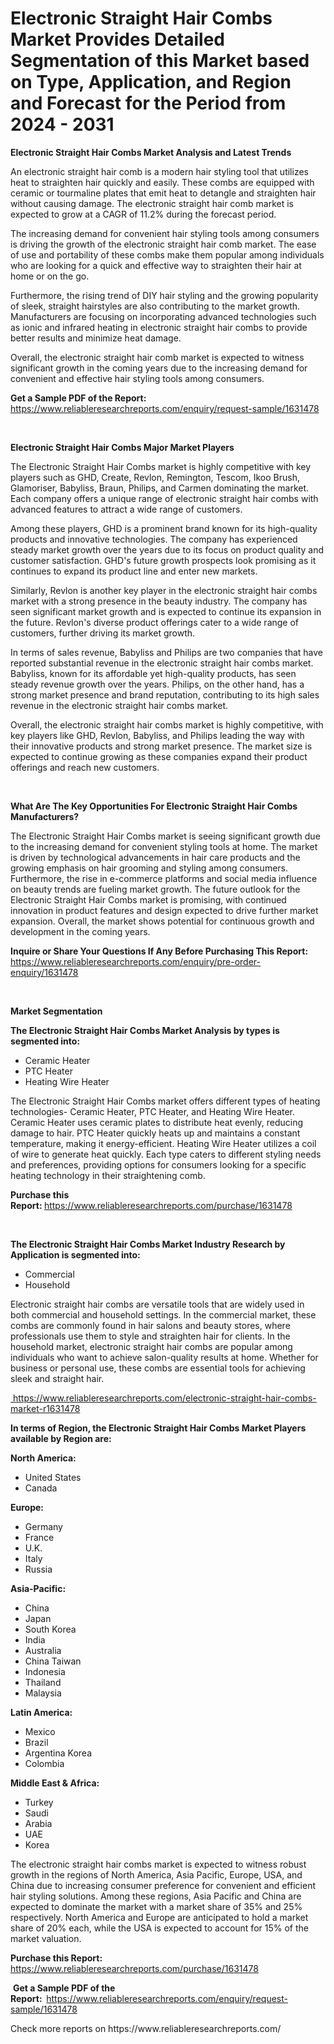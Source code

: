 <p><h1>Electronic Straight Hair Combs Market Provides Detailed Segmentation of this Market based on Type, Application, and Region and Forecast for the Period from 2024 - 2031</h1></p><p><strong>Electronic Straight Hair Combs Market Analysis and Latest Trends</strong></p>
<p><p>An electronic straight hair comb is a modern hair styling tool that utilizes heat to straighten hair quickly and easily. These combs are equipped with ceramic or tourmaline plates that emit heat to detangle and straighten hair without causing damage. The electronic straight hair comb market is expected to grow at a CAGR of 11.2% during the forecast period.</p><p>The increasing demand for convenient hair styling tools among consumers is driving the growth of the electronic straight hair comb market. The ease of use and portability of these combs make them popular among individuals who are looking for a quick and effective way to straighten their hair at home or on the go.</p><p>Furthermore, the rising trend of DIY hair styling and the growing popularity of sleek, straight hairstyles are also contributing to the market growth. Manufacturers are focusing on incorporating advanced technologies such as ionic and infrared heating in electronic straight hair combs to provide better results and minimize heat damage.</p><p>Overall, the electronic straight hair comb market is expected to witness significant growth in the coming years due to the increasing demand for convenient and effective hair styling tools among consumers.</p></p>
<p><strong>Get a Sample PDF of the Report:&nbsp;</strong> <a href="https://www.reliableresearchreports.com/enquiry/request-sample/1631478">https://www.reliableresearchreports.com/enquiry/request-sample/1631478</a></p>
<p>&nbsp;</p>
<p><strong>Electronic Straight Hair Combs Major Market Players</strong></p>
<p><p>The Electronic Straight Hair Combs market is highly competitive with key players such as GHD, Create, Revlon, Remington, Tescom, Ikoo Brush, Glamoriser, Babyliss, Braun, Philips, and Carmen dominating the market. Each company offers a unique range of electronic straight hair combs with advanced features to attract a wide range of customers.</p><p>Among these players, GHD is a prominent brand known for its high-quality products and innovative technologies. The company has experienced steady market growth over the years due to its focus on product quality and customer satisfaction. GHD's future growth prospects look promising as it continues to expand its product line and enter new markets.</p><p>Similarly, Revlon is another key player in the electronic straight hair combs market with a strong presence in the beauty industry. The company has seen significant market growth and is expected to continue its expansion in the future. Revlon's diverse product offerings cater to a wide range of customers, further driving its market growth.</p><p>In terms of sales revenue, Babyliss and Philips are two companies that have reported substantial revenue in the electronic straight hair combs market. Babyliss, known for its affordable yet high-quality products, has seen steady revenue growth over the years. Philips, on the other hand, has a strong market presence and brand reputation, contributing to its high sales revenue in the electronic straight hair combs market.</p><p>Overall, the electronic straight hair combs market is highly competitive, with key players like GHD, Revlon, Babyliss, and Philips leading the way with their innovative products and strong market presence. The market size is expected to continue growing as these companies expand their product offerings and reach new customers.</p></p>
<p>&nbsp;</p>
<p><strong>What Are The Key Opportunities For Electronic Straight Hair Combs Manufacturers?</strong></p>
<p><p>The Electronic Straight Hair Combs market is seeing significant growth due to the increasing demand for convenient styling tools at home. The market is driven by technological advancements in hair care products and the growing emphasis on hair grooming and styling among consumers. Furthermore, the rise in e-commerce platforms and social media influence on beauty trends are fueling market growth. The future outlook for the Electronic Straight Hair Combs market is promising, with continued innovation in product features and design expected to drive further market expansion. Overall, the market shows potential for continuous growth and development in the coming years.</p></p>
<p><strong>Inquire or Share Your Questions If Any Before Purchasing This Report:</strong> <a href="https://www.reliableresearchreports.com/enquiry/pre-order-enquiry/1631478">https://www.reliableresearchreports.com/enquiry/pre-order-enquiry/1631478</a></p>
<p>&nbsp;</p>
<p><strong>Market Segmentation</strong></p>
<p><strong>The Electronic Straight Hair Combs Market Analysis by types is segmented into:</strong></p>
<p><ul><li>Ceramic Heater</li><li>PTC Heater</li><li>Heating Wire Heater</li></ul></p>
<p><p>The Electronic Straight Hair Combs market offers different types of heating technologies- Ceramic Heater, PTC Heater, and Heating Wire Heater. Ceramic Heater uses ceramic plates to distribute heat evenly, reducing damage to hair. PTC Heater quickly heats up and maintains a constant temperature, making it energy-efficient. Heating Wire Heater utilizes a coil of wire to generate heat quickly. Each type caters to different styling needs and preferences, providing options for consumers looking for a specific heating technology in their straightening comb.</p></p>
<p><strong>Purchase this Report:&nbsp;</strong><a href="https://www.reliableresearchreports.com/purchase/1631478">https://www.reliableresearchreports.com/purchase/1631478</a></p>
<p>&nbsp;</p>
<p><strong>The Electronic Straight Hair Combs Market Industry Research by Application is segmented into:</strong></p>
<p><ul><li>Commercial</li><li>Household</li></ul></p>
<p><p>Electronic straight hair combs are versatile tools that are widely used in both commercial and household settings. In the commercial market, these combs are commonly found in hair salons and beauty stores, where professionals use them to style and straighten hair for clients. In the household market, electronic straight hair combs are popular among individuals who want to achieve salon-quality results at home. Whether for business or personal use, these combs are essential tools for achieving sleek and straight hair.</p></p>
<p><a href="https://www.reliableresearchreports.com/electronic-straight-hair-combs-market-r1631478">&nbsp;https://www.reliableresearchreports.com/electronic-straight-hair-combs-market-r1631478</a></p>
<p><strong>In terms of Region, the Electronic Straight Hair Combs Market Players available by Region are:</strong></p>
<p>
    <p> <strong> North America: </strong>
        <ul>
            <li>United States</li>
            <li>Canada</li>
        </ul>
        </p> 
    <p> <strong> Europe: </strong>
        <ul>
            <li>Germany</li>
            <li>France</li>
            <li>U.K.</li>
            <li>Italy</li>
            <li>Russia</li>
        </ul>
        </p> 
    <p> <strong> Asia-Pacific: </strong>
        <ul>
            <li>China</li>
            <li>Japan</li>
            <li>South Korea</li>
            <li>India</li>
            <li>Australia</li>
            <li>China Taiwan</li>
            <li>Indonesia</li>
            <li>Thailand</li>
            <li>Malaysia</li>
        </ul>
        </p> 
    <p> <strong> Latin America: </strong>
        <ul>
            <li>Mexico</li>
            <li>Brazil</li>
            <li>Argentina Korea</li>
            <li>Colombia</li>
        </ul>
        </p> 
    <p> <strong> Middle East & Africa: </strong>
        <ul>
            <li>Turkey</li>
            <li>Saudi</li>
            <li>Arabia</li>
            <li>UAE</li>
            <li>Korea</li>
        </ul>
    </p>
    </p>
<p><p>The electronic straight hair combs market is expected to witness robust growth in the regions of North America, Asia Pacific, Europe, USA, and China due to increasing consumer preference for convenient and efficient hair styling solutions. Among these regions, Asia Pacific and China are expected to dominate the market with a market share of 35% and 25% respectively. North America and Europe are anticipated to hold a market share of 20% each, while the USA is expected to account for 15% of the market valuation.</p></p>
<p><strong>Purchase this Report: </strong><a href="https://www.reliableresearchreports.com/purchase/1631478">https://www.reliableresearchreports.com/purchase/1631478</a></p>
<p>&nbsp;<strong>Get a Sample PDF of the Report:&nbsp;&nbsp;</strong><a href="https://www.reliableresearchreports.com/enquiry/request-sample/1631478">https://www.reliableresearchreports.com/enquiry/request-sample/1631478</a></p>
<p><strong></strong></p>
<p>Check more reports on https://www.reliableresearchreports.com/</p>